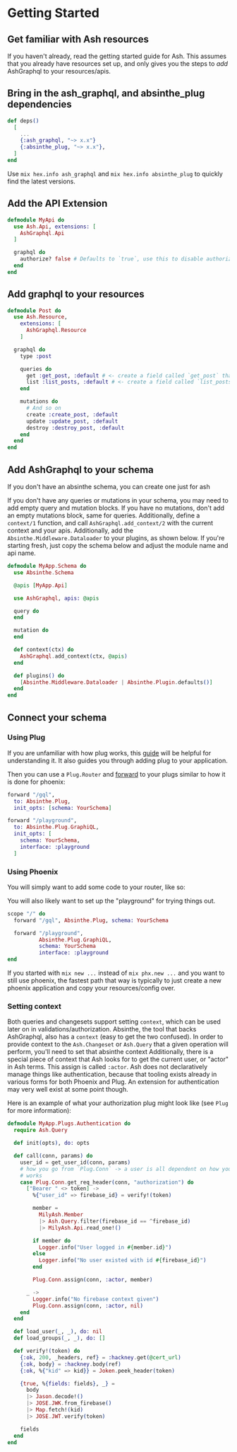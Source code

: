 # Getting Started

## Get familiar with Ash resources

If you haven't already, read the getting started guide for Ash. This assumes that you already have resources set up, and only gives you the steps to _add_ AshGraphql to your resources/apis.

## Bring in the ash_graphql, and absinthe_plug dependencies

```elixir
def deps()
  [
    ...
    {:ash_graphql, "~> x.x"}
    {:absinthe_plug, "~> x.x"},
  ]
end
```

Use `mix hex.info ash_graphql` and `mix hex.info absinthe_plug` to quickly find the latest versions.

## Add the API Extension

```elixir
defmodule MyApi do
  use Ash.Api, extensions: [
    AshGraphql.Api
  ]

  graphql do
    authorize? false # Defaults to `true`, use this to disable authorization for the entire API (you probably only want this while prototyping)
  end
end
```

## Add graphql to your resources

```elixir
defmodule Post do
  use Ash.Resource,
    extensions: [
      AshGraphql.Resource
    ]

  graphql do
    type :post

    queries do
      get :get_post, :default # <- create a field called `get_post` that uses the `default` read action to fetch a single post
      list :list_posts, :default # <- create a field called `list_posts` that uses the `default` read action to fetch a list of posts
    end

    mutations do
      # And so on
      create :create_post, :default
      update :update_post, :default
      destroy :destroy_post, :default
    end
  end
end
```

## Add AshGraphql to your schema

If you don't have an absinthe schema, you can create one just for ash

If you don't have any queries or mutations in your schema, you may
need to add empty query and mutation blocks. If you have no mutations,
don't add an empty mutations block, same for queries. Additionally,
define a `context/1` function, and call `AshGraphql.add_context/2` with
the current context and your apis. Additionally, add the `Absinthe.Middleware.Dataloader`
to your plugins, as shown below. If you're starting fresh, just copy the schema below and
adjust the module name and api name.

```elixir
defmodule MyApp.Schema do
  use Absinthe.Schema

  @apis [MyApp.Api]

  use AshGraphql, apis: @apis

  query do
  end

  mutation do
  end

  def context(ctx) do
    AshGraphql.add_context(ctx, @apis)
  end

  def plugins() do
    [Absinthe.Middleware.Dataloader | Absinthe.Plugin.defaults()]
  end
end
```

## Connect your schema

### Using Plug

If you are unfamiliar with how plug works, this [guide](https://elixirschool.com/en/lessons/specifics/plug/#dependencies) will be helpful for understanding it. It also guides you through
adding plug to your application.

Then you can use a `Plug.Router` and [forward](https://hexdocs.pm/plug/Plug.Router.html#forward/2) to your plugs similar to how it is done for phoenix:

```elixir
forward "/gql",
  to: Absinthe.Plug,
  init_opts: [schema: YourSchema]

forward "/playground",
  to: Absinthe.Plug.GraphiQL,
  init_opts: [
    schema: YourSchema,
    interface: :playground
  ]
```

### Using Phoenix

You will simply want to add some code to your router, like so:

You will also likely want to set up the "playground" for trying things out.

```elixir
scope "/" do
  forward "/gql", Absinthe.Plug, schema: YourSchema

  forward "/playground",
          Absinthe.Plug.GraphiQL,
          schema: YourSchema
          interface: :playground
end
```

If you started with `mix new ...` instead of `mix phx.new ...` and you want to
still use phoenix, the fastest path that way is typically to just create a new
phoenix application and copy your resources/config over.

### Setting context

Both queries and changesets support setting `context`, which can be used later on in
validations/authorization. Absinthe, the tool that backs AshGraphql, also has a `context` (easy to get the two confused). In order to provide context to the `Ash.Changeset` or `Ash.Query` that a given operation will perform, you'll need to set that absinthe context
Additionally, there is a special piece of context that Ash looks for to get the current user, or "actor" in Ash terms. This assign is called `:actor`. Ash does not declaratively manage things like authentication, because that tooling exists already in various forms for both Phoenix and Plug. An extension for authentication may very well exist at some point though.

 Here is an example of what your authorization plug might look like (see `Plug` for more information):

```elixir
defmodule MyApp.Plugs.Authentication do
  require Ash.Query

  def init(opts), do: opts

  def call(conn, params) do
    user_id = get_user_id(conn, params) 
    # how you go from `Plug.Conn` -> a user is all dependent on how your authentication
    # works 
    case Plug.Conn.get_req_header(conn, "authorization") do
      ["Bearer " <> token] ->
        %{"user_id" => firebase_id} = verify!(token)

        member =
          MilyAsh.Member
          |> Ash.Query.filter(firebase_id == ^firebase_id)
          |> MilyAsh.Api.read_one!()

        if member do
          Logger.info("User logged in #{member.id}")
        else
          Logger.info("No user existed with id #{firebase_id}")
        end

        Plug.Conn.assign(conn, :actor, member)

      _ ->
        Logger.info("No firebase context given")
        Plug.Conn.assign(conn, :actor, nil)
    end
  end

  def load_user(_, _), do: nil
  def load_groups(_, _), do: []

  def verify!(token) do
    {:ok, 200, _headers, ref} = :hackney.get(@cert_url)
    {:ok, body} = :hackney.body(ref)
    {:ok, %{"kid" => kid}} = Joken.peek_header(token)

    {true, %{fields: fields}, _} =
      body
      |> Jason.decode!()
      |> JOSE.JWK.from_firebase()
      |> Map.fetch!(kid)
      |> JOSE.JWT.verify(token)

    fields
  end
end

```